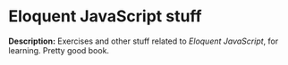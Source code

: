 # Eloquent JavaScript stuff

**Description:** Exercises and other stuff related to *Eloquent JavaScript*, for learning. Pretty good book. 

